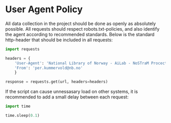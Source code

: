 # User Agent Policy
All data collection in the project should be done as openly as absolutely possible. All requests should respect robots.txt-policies, and also identify the agent according to recommended standards. Below is the standard http-header that should be included in all requests:

```python
import requests

headers = {
    'User-Agent': 'National Library of Norway - AiLab - NoSTraM Procect - User Agent v 1.0',
    'From': 'per.kummervold@nb.no' 
    }

response = requests.get(url, headers=headers)
```

If the script can cause unnessasary load on other systems, it is recommended to add a small delay between each request:

```python
import time

time.sleep(0.1) 
````

